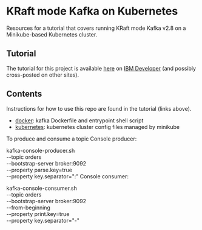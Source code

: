 # KRaft mode Kafka on Kubernetes

Resources for a tutorial that covers running KRaft mode Kafka v2.8 on a Minikube-based Kubernetes cluster.

## Tutorial

The tutorial for this project is available [here](https://developer.ibm.com/tutorials/kafka-in-kubernetes) on [IBM Developer](https://developer.ibm.com/) (and possibly cross-posted on other sites).

## Contents

Instructions for how to use this repo are found in the tutorial (links above).

- [docker](docker/): kafka Dockerfile and entrypoint shell script
- [kubernetes](kubernetes/): kubernetes cluster config files managed by minikube



To  produce and consume a topic
Console producer:

kafka-console-producer.sh \
  --topic orders \
  --bootstrap-server broker:9092 \
  --property parse.key=true \
  --property key.separator=":"
Console consumer:

kafka-console-consumer.sh \
  --topic orders \
  --bootstrap-server broker:9092 \
  --from-beginning \
  --property print.key=true \
  --property key.separator="-"
